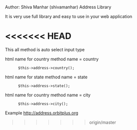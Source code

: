 Author: Shiva Manhar (shivamanhar)
Address Library

It is very use full library and easy to use in your web application

<<<<<<< HEAD
=======
This all method is auto select input type 

html name for country method 
name = country

          $this->address->country();

html name for state method 
name = state
          
          $this->address->state();
          

html name for country method 
name = city

          $this->address->city();
          
Example http://address.orbitplus.org
>>>>>>> origin/master
